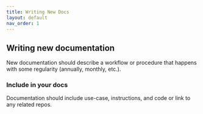 ```yaml
---
title: Writing New Docs 
layout: default
nav_order: 1
---
```


## Writing new documentation
New documentation should describe a workflow or procedure that happens with some regularity (annually, monthly, etc.).

### Include in your docs
Documentation should include use-case, instructions, and code or link to any related repos. 